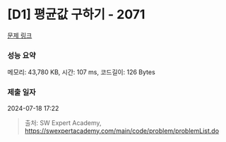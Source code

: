 # [D1] 평균값 구하기 - 2071 

[문제 링크](https://swexpertacademy.com/main/code/problem/problemDetail.do?contestProbId=AV5QRnJqA5cDFAUq) 

### 성능 요약

메모리: 43,780 KB, 시간: 107 ms, 코드길이: 126 Bytes

### 제출 일자

2024-07-18 17:22



> 출처: SW Expert Academy, https://swexpertacademy.com/main/code/problem/problemList.do